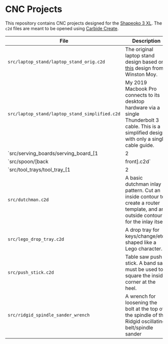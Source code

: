 # CNC Projects

This repository contains CNC projects designed for the [Shapeoko 3 XL](https://shop.carbide3d.com/products/shapeoko3?variant=14064088580157). The `c2d` files are meant to be opened using [Carbide Create](https://carbide3d.com/carbidecreate/).

| File                                           | Description                                                                                                                                                                       |
| ---------------------------------------------- | --------------------------------------------------------------------------------------------------------------------------------------------------------------------------------- |
| `src/laptop_stand/laptop_stand_orig.c2d`       | The original laptop stand design based on [this](http://www.winstonmoy.com/2016/06/diy-laptop-stand-for-5-in-materials/) design from Winston Moy.                                 |
| `src/laptop_stand/laptop_stand_simplified.c2d` | My 2019 Macbook Pro connects to its desktop hardware via a single Thunderbolt 3 cable. This is a simplified design with only a single cable guide.                                |
| `src/serving_boards/serving_board_[1|2|3|4|5]` | A number of different serving board designs.                                                                                                                                      |
| `src/spoon/[back|front].c2d`                   | A 3d-carved spoon. Run `front.c2d` first, and use the resulting dowel holes to align it when flipped. This is easier if the dowel holes are allowed to extend into the wastboard. |
| `src/tool_trays/tool_tray_[1|2|3].c2d`         | A few different rool tray designs for organizing CNC tools and accessories.                                                                                                       |
| `src/dutchman.c2d`                             | A basic dutchman inlay pattern. Cut an inside contour to create a router template, and an outside contour for the inlay itself                                                    |
| `src/lego_drop_tray.c2d`                       | A drop tray for keys/change/etc., shaped like a Lego character.                                                                                                                   |
| `src/push_stick.c2d`                           | Table saw push stick. A band saw must be used to square the inside corner at the heel.                                                                                            |
| `src/ridgid_spindle_sander_wrench`             | A wrench for loosening the bolt at the top of the spindle of the Ridgid oscillating belt/spindle sander                                                                           |
